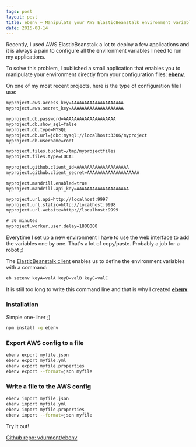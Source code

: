 ```yaml
---
tags: post
layout: post
title: ebenv — Manipulate your AWS ElasticBeanstalk environment variables
date: 2015-08-14
---
```


Recently, I used AWS ElasticBeanstalk a lot to deploy a few applications and it is always a pain to configure all the environment variables I need to run my applications.

To solve this problem, I published a small application that enables you to manipulate your environment directly from your configuration files: **[ebenv](https://github.com/vdurmont/ebenv)**.

<!--more-->

On one of my most recent projects, here is the type of configuration file I use:

```txt
myproject.aws.access_key=AAAAAAAAAAAAAAAAAAAA
myproject.aws.secret_key=AAAAAAAAAAAAAAAAAAAA

myproject.db.password=AAAAAAAAAAAAAAAAAAAA
myproject.db.show_sql=false
myproject.db.type=MYSQL
myproject.db.url=jdbc:mysql://localhost:3306/myproject
myproject.db.username=root

myproject.files.bucket=/tmp/myprojectfiles
myproject.files.type=LOCAL

myproject.github.client_id=AAAAAAAAAAAAAAAAAAAA
myproject.github.client_secret=AAAAAAAAAAAAAAAAAAAA

myproject.mandrill.enabled=true
myproject.mandrill.api_key=AAAAAAAAAAAAAAAAAAAA

myproject.url.api=http://localhost:9997
myproject.url.static=http://localhost:9998
myproject.url.website=http://localhost:9999

# 30 minutes
myproject.worker.user.delay=1800000
```

Everytime I set up a new environment I have to use the web interface to add the variables one by one. That's a lot of copy/paste. Probably a job for a robot ;)

The [ElasticBeanstalk client](http://docs.aws.amazon.com/elasticbeanstalk/latest/dg/eb-cli3.html) enables us to define the environment variables with a command:

```bash
eb setenv keyA=valA keyB=valB keyC=valC
```

It is still too long to write this command line and that is why I created **[ebenv](https://github.com/vdurmont/ebenv)**.

### Installation

Simple one-liner ;)

```bash
npm install -g ebenv
```

### Export AWS config to a file

```bash
ebenv export myfile.json
ebenv export myfile.yml
ebenv export myfile.properties
ebenv export --format=json myfile
```

### Write a file to the AWS config

```bash
ebenv import myfile.json
ebenv import myfile.yml
ebenv import myfile.properties
ebenv import --format=json myfile
```

Try it out!

<a class="btn btn-primary" href="https://github.com/vdurmont/ebenv">Github repo: vdurmont/ebenv</a>

